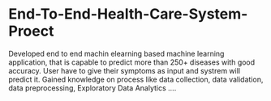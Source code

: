 # End-To-End-Health-Care-System-Proect
Developed end to end machin elearning based machine learning application, that is capable to predict more than 250+ diseases with good accuracy. User have to give their symptoms as input and systrem will predict it. Gained knowledge on process like data collection, data validation, data preprocessing, Exploratory Data Analytics ....
